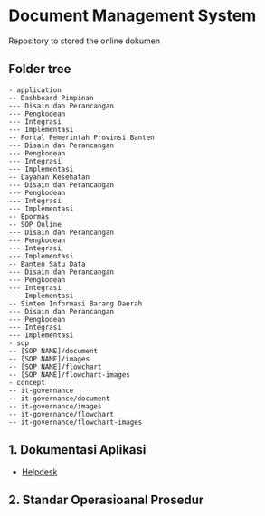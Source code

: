 # Document Management System
Repository to stored the online dokumen
## Folder tree
```
- application
-- Dashboard Pimpinan
--- Disain dan Perancangan
--- Pengkodean
--- Integrasi
--- Implementasi
-- Portal Pemerintah Provinsi Banten
--- Disain dan Perancangan
--- Pengkodean
--- Integrasi
--- Implementasi
-- Layanan Kesehatan
--- Disain dan Perancangan
--- Pengkodean
--- Integrasi
--- Implementasi
-- Epormas
-- SOP Online
--- Disain dan Perancangan
--- Pengkodean
--- Integrasi
--- Implementasi
-- Banten Satu Data
--- Disain dan Perancangan
--- Pengkodean
--- Integrasi
--- Implementasi
-- Simtem Informasi Barang Daerah
--- Disain dan Perancangan
--- Pengkodean
--- Integrasi
--- Implementasi
- sop
-- [SOP NAME]/document
-- [SOP NAME]/images
-- [SOP NAME]/flowchart
-- [SOP NAME]/flowchart-images
- concept
-- it-governance
-- it-governance/document
-- it-governance/images
-- it-governance/flowchart
-- it-governance/flowchart-images

```
## 1. Dokumentasi Aplikasi
- [Helpdesk](https://github.com/bantenprov/document-management-system/blob/master/application/helpdesk/document/aplikasi-helpdesk.md)

## 2. Standar Operasioanal Prosedur
